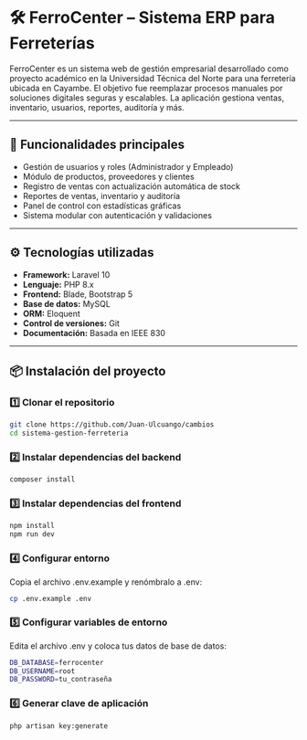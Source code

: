 # 🛠️ FerroCenter – Sistema ERP para Ferreterías

FerroCenter es un sistema web de gestión empresarial desarrollado como proyecto académico en la Universidad Técnica del Norte para una ferretería ubicada en Cayambe. El objetivo fue reemplazar procesos manuales por soluciones digitales seguras y escalables. La aplicación gestiona ventas, inventario, usuarios, reportes, auditoría y más.

---

## 🚀 Funcionalidades principales

- Gestión de usuarios y roles (Administrador y Empleado)
- Módulo de productos, proveedores y clientes
- Registro de ventas con actualización automática de stock
- Reportes de ventas, inventario y auditoría
- Panel de control con estadísticas gráficas
- Sistema modular con autenticación y validaciones

---

## ⚙️ Tecnologías utilizadas

- **Framework:** Laravel 10
- **Lenguaje:** PHP 8.x
- **Frontend:** Blade, Bootstrap 5
- **Base de datos:** MySQL
- **ORM:** Eloquent
- **Control de versiones:** Git
- **Documentación:** Basada en IEEE 830

---

## 📦 Instalación del proyecto

### 1️⃣ Clonar el repositorio

```bash
git clone https://github.com/Juan-Ulcuango/cambios
cd sistema-gestion-ferreteria
```

### 2️⃣ Instalar dependencias del backend
```bash
composer install
```
### 3️⃣ Instalar dependencias del frontend
```bash
npm install
npm run dev
```
### 4️⃣ Configurar entorno
Copia el archivo .env.example y renómbralo a .env:
```bash
cp .env.example .env
```
### 5️⃣ Configurar variables de entorno
Edita el archivo .env y coloca tus datos de base de datos:
```bash
DB_DATABASE=ferrocenter
DB_USERNAME=root
DB_PASSWORD=tu_contraseña
```
### 6️⃣ Generar clave de aplicación
```bash
php artisan key:generate
```
